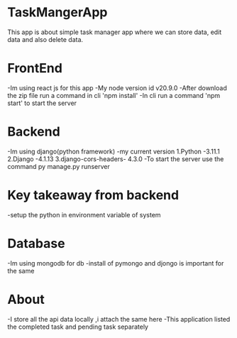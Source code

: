 # TaskMangerApp
This app is about simple task manager app where we can store data, edit data and also delete data.
# FrontEnd
-Im using react js for this app
-My node version id v20.9.0
-After download the zip file run a command in cli 'npm install'
-In cli run a command 'npm start' to start the server
# Backend
-Im using django(python framework)
-my current version
  1.Python -3.11.1
  2.Django -4.1.13
  3.django-cors-headers- 4.3.0
 -To start the server use the command py manage.py runserver
 # Key takeaway from backend
 -setup the python in environment variable of system
 # Database
 -Im using mongodb for db
 -install of pymongo and djongo is important for the same

 # About
   -I store all the api data locally ,i attach the same here
   -This application listed the completed task and pending task separately

